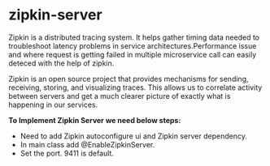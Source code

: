 # zipkin-server

 Zipkin is a distributed tracing system. It helps gather timing data needed to troubleshoot latency problems in service architectures.Performance issue and where request is getting failed in multiple microservice call can easily deteced with the help of zipkin.
 
 Zipkin is an open source project that provides mechanisms for sending, receiving, storing, and visualizing traces. This allows us to correlate activity between servers and get a much clearer picture of exactly what is happening in our services.
 
 **To Implement Zipkin Server we need below steps:**
 
* Need to add Zipkin autoconfigure ui and Zipkin server dependency.
* In main class add @EnableZipkinServer.
* Set the port. 9411 is default.
